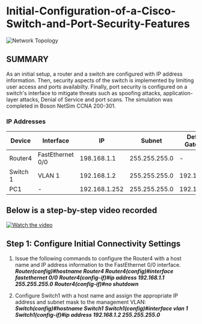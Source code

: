 # Initial-Configuration-of-a-Cisco-Switch-and-Port-Security-Features
![Network Topology](https://imgur.com/4K1jHSC.jpg)

## SUMMARY
As an initial setup, a router and a switch are configured with IP address information. Then, security aspects of the switch is implemented by limiting user access and ports availabilty. Finally, port security is configured on a switch's interface to mitigate threats such as spoofing attacks, application-layer attacks, Denial of Service and port scans. The simulation was completed in Boson NetSim CCNA 200-301. 

### IP Addresses
| Device                   | Interface    |  IP    | Subnet | Default Gateway
| ------------------------ | -----------  | -----  | ------ | ---------------
| Router4                  | FastEthernet 0/0 | 198.168.1.1 | 255.255.255.0 | -
| Switch 1                 | VLAN 1 |192.168.1.2 | 255.255.255.0 | 192.168.1.1
| PC1                      | - |192.168.1.252 | 255.255.255.0 | 192.168.1.1

## Below is a step-by-step video recorded  
[![Watch the video](https://img.youtube.com/vi/baV2BQx7pDE/hqdefault.jpg)](https://youtu.be/baV2BQx7pDE)

## Step 1: Configure Initial Connectivity Settings

1. Issue the following commands to configure the Router4 with a host name and IP address information to the FastEthernet 0/0 interface.\
	***Router(config)#hostname Router4***
        ***Router4(config)#interface fastethernet 0/0***
   	***Router4(config-if)#ip address 192.168.1.1 255.255.255.0***
	***Router4(config-if)#no shutdown***

   
2. Configure Switch1 with a host name and assign the appropriate IP address and subnet mask to the management VLAN: \
***Switch(config)#hostname Switch1***
***Switch1(config)#interface vlan 1***
***Switch1(config-if)#ip address 192.168.1.2 255.255.255.0***



